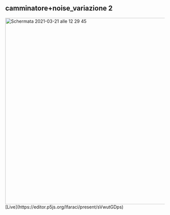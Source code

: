 ## camminatore+noise_variazione 2

<img width="588" alt="Schermata 2021-03-21 alle 12 29 45" src="https://user-images.githubusercontent.com/63911437/111903201-5a742300-8a41-11eb-9da4-3289ad8c955b.png">
[Live](https://editor.p5js.org/lfaraci/present/sVwutGDps)
